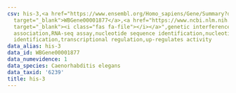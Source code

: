 ```yaml
---
csv: his-3,<a href="https://www.ensembl.org/Homo_sapiens/Gene/Summary?db=core;g=WBGene00001877"
  target="_blank">WBGene00001877</a>,<a href="https://www.ncbi.nlm.nih.gov/pubmed/27496166"
  target="_blank"><i class="fas fa-file"></i></a>",genetic interference,functional
  association,RNA-seq assay,nucleotide sequence identification,nucleotide sequence
  identification,transcriptional regulation,up-regulates activity
data_alias: his-3
data_id: WBGene00001877
data_numevidence: 1
data_species: Caenorhabditis elegans
data_taxid: '6239'
title: his-3
---
```


